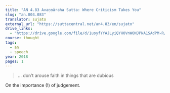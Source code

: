 ```yaml
---
title: "AN 4.83 Avaṇṇāraha Sutta: Where Criticism Takes You"
slug: "an.004.083"
translator: sujato
external_url: "https://suttacentral.net/an4.83/en/sujato"
drive_links:
  - "https://drive.google.com/file/d/1uoyfYYAJLyiQYH0VnWONJPNA1SAdPM-R/view?usp=drivesdk"
course: thought
tags:
  - an
  - speech
year: 2018
pages: 1
---
```


> … don’t arouse faith in things that are dubious

On the importance (!) of judgement.
